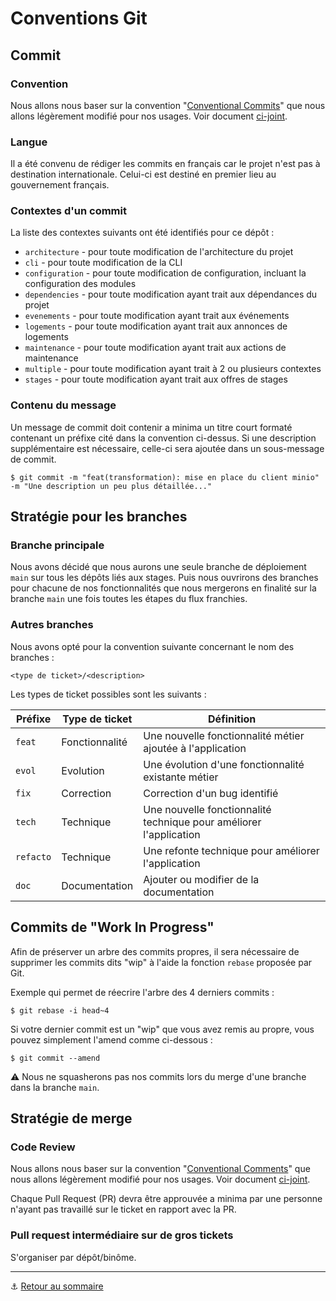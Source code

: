 # Conventions Git

## Commit

### Convention

Nous allons nous baser sur la convention "[Conventional Commits](https://www.conventionalcommits.org/en/v1.0.0/)" que
nous allons légèrement modifié pour nos usages. Voir document [ci-joint](docs/conventions/convention-commit.mdon-commit.md).

### Langue

Il a été convenu de rédiger les commits en français car le projet n'est pas à destination internationale.
Celui-ci est destiné en premier lieu au gouvernement français.

### Contextes d'un commit

La liste des contextes suivants ont été identifiés pour ce dépôt :

+ `architecture` - pour toute modification de l'architecture du projet
+ `cli` - pour toute modification de la CLI
+ `configuration` - pour toute modification de configuration, incluant la configuration des modules
+ `dependencies` - pour toute modification ayant trait aux dépendances du projet
+ `evenements` - pour toute modification ayant trait aux événements
+ `logements` - pour toute modification ayant trait aux annonces de logements
+ `maintenance` - pour toute modification ayant trait aux actions de maintenance
+ `multiple` - pour toute modification ayant trait à 2 ou plusieurs contextes
+ `stages` - pour toute modification ayant trait aux offres de stages

### Contenu du message

Un message de commit doit contenir a minima un titre court formaté contenant un préfixe cité dans la convention
ci-dessus. Si une description supplémentaire est nécessaire, celle-ci sera ajoutée dans un sous-message de commit.

```shell
$ git commit -m "feat(transformation): mise en place du client minio" -m "Une description un peu plus détaillée..."
```

## Stratégie pour les branches

### Branche principale

Nous avons décidé que nous aurons une seule branche de déploiement `main` sur tous les dépôts liés aux stages. Puis nous
ouvrirons des branches pour chacune de nos fonctionnalités que nous mergerons en finalité sur la branche `main` une fois
toutes les étapes du flux franchies. 

### Autres branches

Nous avons opté pour la convention suivante concernant le nom des branches :

`<type de ticket>/<description>`

Les types de ticket possibles sont les suivants :

| Préfixe   | Type de ticket  | Définition                                                         | 
|-----------|-----------------|--------------------------------------------------------------------|
| `feat`    | Fonctionnalité  | Une nouvelle fonctionnalité métier ajoutée à l'application         |
| `evol`    | Evolution       | Une évolution d'une fonctionnalité existante métier                |
| `fix`     | Correction      | Correction d'un bug identifié                                      |
| `tech`    | Technique       | Une nouvelle fonctionnalité technique pour améliorer l'application |
| `refacto` | Technique       | Une refonte technique pour améliorer l'application                 |
| `doc`     | Documentation   | Ajouter ou modifier de la documentation                            |

## Commits de "Work In Progress"

Afin de préserver un arbre des commits propres, il sera nécessaire de supprimer les commits dits "wip" à l'aide la
fonction `rebase` proposée par Git.

Exemple qui permet de réecrire l'arbre des 4 derniers commits :

```shell
$ git rebase -i head~4
```

Si votre dernier commit est un "wip" que vous avez remis au propre, vous pouvez simplement l'amend comme ci-dessous :

```shell
$ git commit --amend
```

⚠️ Nous ne squasherons pas nos commits lors du merge d'une branche dans la branche `main`.

## Stratégie de merge

### Code Review

Nous allons nous baser sur la convention "[Conventional Comments](https://conventionalcomments.org/)" que
nous allons légèrement modifié pour nos usages. Voir document [ci-joint](docs/conventions/convention-comment.mdn-comment.md).

Chaque Pull Request (PR) devra être approuvée a minima par une personne n'ayant pas travaillé sur le ticket en rapport
avec la PR.

### Pull request intermédiaire sur de gros tickets

S'organiser par dépôt/binôme.

---

⚓️ [Retour au sommaire](../index.md)
